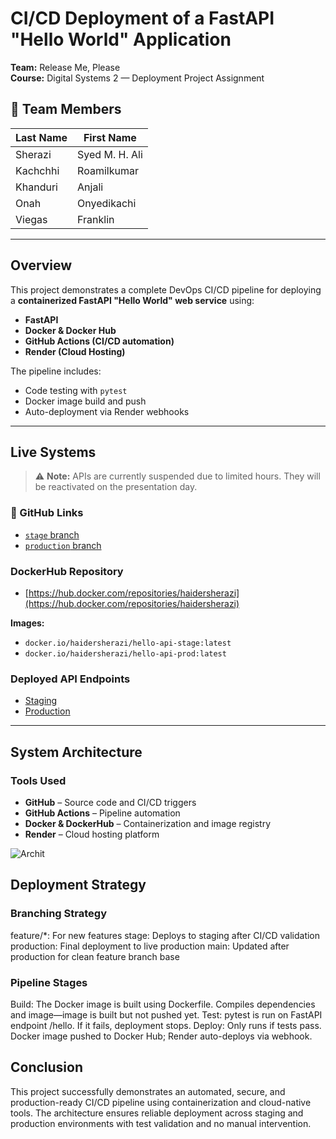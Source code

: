 
# CI/CD Deployment of a FastAPI "Hello World" Application

**Team:** Release Me, Please  
**Course:** Digital Systems 2 — Deployment Project Assignment  

## 👥 Team Members

| Last Name | First Name         |
|-----------|--------------------|
| Sherazi   | Syed M. H. Ali     |
| Kachchhi  | Roamilkumar        |
| Khanduri  | Anjali             |
| Onah      | Onyedikachi        |
| Viegas    | Franklin           |

---

## Overview

This project demonstrates a complete DevOps CI/CD pipeline for deploying a **containerized FastAPI "Hello World" web service** using:

- **FastAPI**
- **Docker & Docker Hub**
- **GitHub Actions (CI/CD automation)**
- **Render (Cloud Hosting)**

The pipeline includes:
- Code testing with `pytest`
- Docker image build and push
- Auto-deployment via Render webhooks

---

## Live Systems

> ⚠️ **Note:** APIs are currently suspended due to limited hours. They will be reactivated on the presentation day.

### 🔗 GitHub Links
- [`stage` branch](https://github.com/haidersherazi/DS2/tree/stage)
- [`production` branch](https://github.com/haidersherazi/DS2/tree/production)

### DockerHub Repository
- [https://hub.docker.com/repositories/haidersherazi](https://hub.docker.com/repositories/haidersherazi)

**Images:**
- `docker.io/haidersherazi/hello-api-stage:latest`
- `docker.io/haidersherazi/hello-api-prod:latest`

### Deployed API Endpoints
- [Staging](https://hello-api-stage-latest.onrender.com/hello)
- [Production](https://hello-api-prod-latest.onrender.com/hello)

---

## System Architecture

### Tools Used
- **GitHub** – Source code and CI/CD triggers
- **GitHub Actions** – Pipeline automation
- **Docker & DockerHub** – Containerization and image registry
- **Render** – Cloud hosting platform

![Archit](https://github.com/user-attachments/assets/fee723f9-c451-43d4-868b-72926d5d2545)

## Deployment Strategy
### Branching Strategy
feature/*: For new features
stage: Deploys to staging after CI/CD validation
production: Final deployment to live production
main: Updated after production for clean feature branch base

### Pipeline Stages
Build: The Docker image is built using Dockerfile. Compiles dependencies and image—image is built but not pushed yet.
Test: pytest is run on FastAPI endpoint /hello. If it fails, deployment stops.
Deploy: Only runs if tests pass. Docker image pushed to Docker Hub; Render auto-deploys via webhook.

## Conclusion
This project successfully demonstrates an automated, secure, and production-ready CI/CD pipeline using containerization and cloud-native tools. The architecture ensures reliable deployment across staging and production environments with test validation and no manual intervention.

